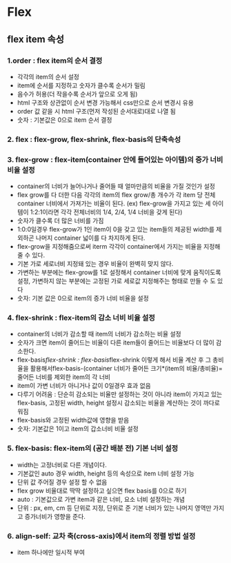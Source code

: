 # Flex

## flex item 속성
### 1.order : flex item의 순서 결정
- 각각의 item의 순서 설정
- item에 순서를 지정하고 숫자가 클수록 순서가 밀림
- 음수가 허용(더 작을수록 순서가 앞으로 오게 됨)
- html 구조와 상관없이 순서 변경 가능해서 css만으로 순서 변경시 유용
- order 값 같을 시 html 구조(먼저 작성된 순서대로)대로 나열 됨 
- 숫자 : 기본값은 0으로 item 순서 결정

### 2. flex : flex-grow, flex-shrink, flex-basis의 단축속성

### 3. flex-grow : flex-item(container 안에 들어있는 아이템)의 증가 너비 비율 설정
- container의 너비가 늘어나거나 줄어들 때 얼마만큼의 비율을 가질 것인가 설정
- flex grow를 다 더한 다음 각각의 item의 flex grow/총 개수가 각 item 당 전체 container 너비에서 가져가는 비율이 된다. (ex) flex-grow을 가지고 있는 세 아이템이 1:2:1이라면 각각 전체너비의 1/4, 2/4, 1/4 너비을 갖게 된다)
- 숫자가 클수록 더 많은 너비를 가짐
- 1:0:0일경우 flex-grow가 1인 item이 0을 갖고 있는 item들의 제공된 width를 제외하곤 나머지 container 넓이를 다 차지하게 된다.
- flex-grow을 지정해줌으로써 iterm 각각이 container에서 가지는 비율을 지정해줄 수 있다.
- 기본 가로 세로너비 지정돼 있는 경우 비율이 완벽히 맞지 않다.
- 가변하는 부분에는 flex-grow를 1로 설정해서 container 너비에 맞게 움직이도록 설정, 가변하지 않는 부분에는 고정된 가로 세로값 지정해주는 형태로 만들 수 도 있다
- 숫자: 기본 값은 0으로 item의 증가 너비 비율을 설정

### 4. flex-shrink : flex-item의 감소 너비 비율 설정
- container의 너비가 감소할 때 item의 너비가 감소하는 비율 설정
- 숫자가 크면 item이 줄어드는 비율이 다른 item들이 줄어드는 비율보다 더 많이 감소한다.
- flex-basis*flex-shrink : flex-basis*flex-shrink 이렇게 해서 비율 계산 후 그 총비율을 활용해서flex-basis-(container 너비가 줄어든 크기*(item의 비율/총비율)=줄어든 너비를 제외한 item의 각 너비
- item이 가변 너비가 아니거나 값이 0일경우 효과 없음
- 다루기 어려움 : 단순히 감소되는 비율만 설정하는 것이 아니라 item이 가지고 있는 flex-basis, 고정된 width, height 설정시 감소되는 비율을 계산하는 것이 까다로워짐
- flex-basis와 고정된 width값에 영향을 받음
- 숫자: 기본값은 1이고 item의 갑소너비 비율 설정

### 5. flex-basis: flex-item의 (공간 배분 전) 기본 너비 설정
- width는 고정너비로 다른 개념이다.
- 기본값인 auto 경우 width, height 등의 속성으로 item 너비 설정 가능 
- 단위 값 주어질 경우 설정 할 수 없음
- flex grow 비율대로 딱딱 설정하고 싶으면 flex basis를 0으로 하기
- auto : 기본값으로 가변 item과 같은 너비, 요소 너비 설정하는 개념
- 단위 : px, em, cm 등 단위로 지정, 단위로 준 기본 너비가 있는 나머지 영역만 가지고 증가너비가 영향을 준다.

### 6. align-self: 교차 축(cross-axis)에서 item의 정렬 방법 설정
- item 하나에만 일시적 부여
